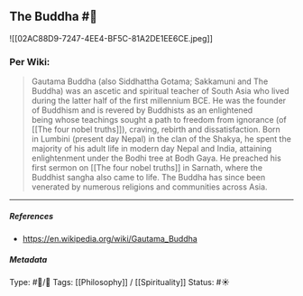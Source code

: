 ## The Buddha  #🧠 

![[02AC88D9-7247-4EE4-BF5C-81A2DE1EE6CE.jpeg]]

### Per Wiki:

> Gautama Buddha (also Siddhattha Gotama; Sakkamuni and The Buddha) was an ascetic and spiritual teacher of South Asia who lived during the latter half of the first millennium BCE. He was the founder of Buddhism and is revered by Buddhists as an enlightened being whose teachings sought a path to freedom from ignorance (of [[The four nobel truths]]), craving, rebirth and dissatisfaction. Born in Lumbini (present day Nepal) in the clan of the Shakya, he spent the majority of his adult life in modern day Nepal and India, attaining enlightenment under the Bodhi tree at Bodh Gaya. He preached his first sermon on [[The four nobel truths]] in Sarnath, where the Buddhist sangha also came to life. The Buddha has since been venerated by numerous religions and communities across Asia.

___

##### References

- https://en.wikipedia.org/wiki/Gautama_Buddha

##### Metadata
Type: #🔵/🔵 
Tags: [[Philosophy]] / [[Spirituality]]
Status: #☀️ 